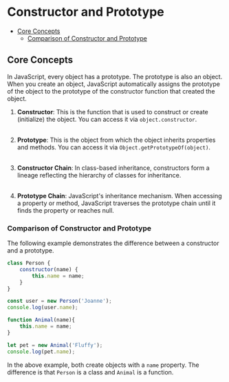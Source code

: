 # Constructor and Prototype

<!-- TOC -->

- [Core Concepts](#core-concepts)
    - [Comparison of Constructor and Prototype](#comparison-of-constructor-and-prototype)

<!-- /TOC -->



<a id="markdown-core-concepts" name="core-concepts"></a>

## Core Concepts

In JavaScript, every object has a prototype. The prototype is also an object. When you
create an object, JavaScript automatically assigns the prototype of the object to the
prototype of the constructor function that created the object.

1. **Constructor**: This is the function that is used to construct or create
   (initialize) the object. You can access it via `object.constructor`.<br><br>

2. **Prototype**: This is the object from which the object inherits properties and
   methods. You can access it via `Object.getPrototypeOf(object)`.<br><br>

3. **Constructor Chain**: In class-based inheritance, constructors form a lineage
   reflecting the hierarchy of classes for inheritance.<br><br>

4. **Prototype Chain**: JavaScript's inheritance mechanism. When accessing a property or
   method, JavaScript traverses the prototype chain until it finds the property or
   reaches null.

### Comparison of Constructor and Prototype

The following example demonstrates the difference between a constructor and a prototype.

<div class="compare"></div>

```js
class Person {
    constructor(name) {
        this.name = name;
    }
}

const user = new Person('Joanne');
console.log(user.name);
```
```js
function Animal(name){
    this.name = name;
}

let pet = new Animal('Fluffy');
console.log(pet.name);
```
<div class="clear"></div>

In the above example, both create objects with a `name` property. The difference is that `Person` is a class and `Animal` is a function.
